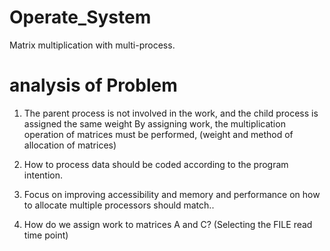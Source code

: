 # Operate_System #

Matrix multiplication with multi-process.

# analysis of Problem #

1. The parent process is not involved in the work, and the child process is assigned the same weight
By assigning work, the multiplication operation of matrices must be performed, (weight and method of allocation of matrices)

2. How to process data should be coded according to the program intention.

3. Focus on improving accessibility and memory and performance on how to allocate multiple processors
should match..

4. How do we assign work to matrices A and C? (Selecting the FILE read time point)
